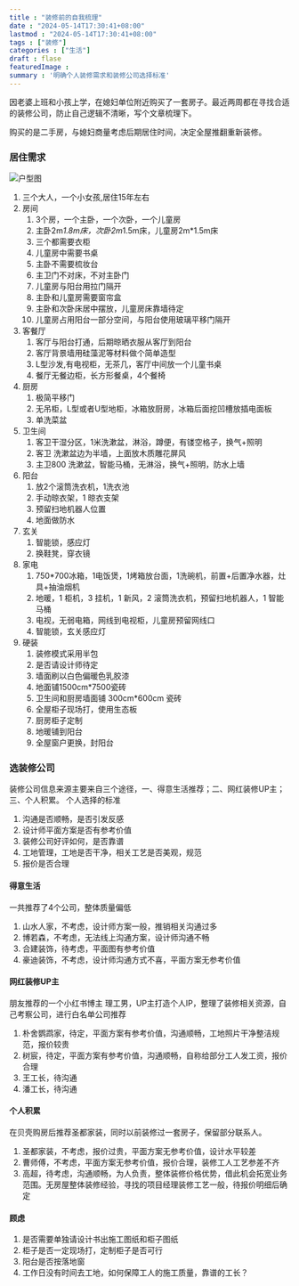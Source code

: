 ```yaml
---
title : "装修前的自我梳理" 
date : "2024-05-14T17:30:41+08:00" 
lastmod : "2024-05-14T17:30:41+08:00" 
tags : ["装修"] 
categories : ["生活"]
draft : flase
featuredImage :
summary : '明确个人装修需求和装修公司选择标准'
---
```


因老婆上班和小孩上学，在媳妇单位附近购买了一套房子。最近两周都在寻找合适的装修公司，防止自己逻辑不清晰，写个文章梳理下。

购买的是二手房，与媳妇商量考虑后期居住时间，决定全屋推翻重新装修。

### 居住需求

![户型图](/posts/fitment/1/1.jpg)

1. 三个大人，一个小女孩,居住15年左右
2. 房间
    1. 3个房，一个主卧，一个次卧，一个儿童房
    2. 主卧2m*1.8m床，次卧2m*1.5m床，儿童房2m*1.5m床
    3. 三个都需要衣柜
    4. 儿童房中需要书桌
    5. 主卧不需要梳妆台
    6. 主卫门不对床，不对主卧门
    7. 儿童房与阳台用拉门隔开
    8. 主卧和儿童房需要窗帘盒
    9. 主卧和次卧床居中摆放，儿童房床靠墙待定
    10. 儿童房占用阳台一部分空间，与阳台使用玻璃平移门隔开
3. 客餐厅
    1. 客厅与阳台打通，后期晾晒衣服从客厅到阳台
    2. 客厅背景墙用硅藻泥等材料做个简单造型
    3. L型沙发,有电视柜，无茶几，客厅中间放一个儿童书桌
    4. 餐厅无餐边柜，长方形餐桌，4个餐椅
4. 厨房
    1. 极简平移门
    2. 无吊柜，L型或者U型地柜，冰箱放厨房，冰箱后面挖凹槽放插电面板
    3. 单洗菜盆
5. 卫生间
    1. 客卫干湿分区，1米洗漱盆，淋浴，蹲便，有镂空格子，换气+照明
    2. 客卫 洗漱盆边为半墙，上面放木质雕花屏风
    3. 主卫800 洗漱盆，智能马桶，无淋浴，换气+照明，防水上墙
6. 阳台
    1. 放2个滚筒洗衣机，1洗衣池
    2. 手动晾衣架，1 晾衣支架
    3. 预留扫地机器人位置
    4. 地面做防水
7. 玄关
    1. 智能锁，感应灯
    2. 换鞋凳，穿衣镜
8. 家电
    1. 750*700冰箱，1电饭煲，1烤箱放台面，1洗碗机，前置+后置净水器，灶具+抽油烟机
    2. 地暖，1 柜机，3 挂机，1 新风，2 滚筒洗衣机，预留扫地机器人，1 智能马桶
    3. 电视，无弱电箱，网线到电视柜，儿童房预留网线口
    4. 智能锁，玄关感应灯
9. 硬装
    1. 装修模式采用半包
    2. 是否请设计师待定
    3. 墙面刷以白色偏暖色乳胶漆
    4. 地面铺1500cm*7500瓷砖
    5. 卫生间和厨房墙面铺 300cm*600cm 瓷砖
    6. 全屋柜子现场打，使用生态板
    7. 厨房柜子定制
    8. 地暖铺到阳台
    9. 全屋窗户更换，封阳台

### 选装修公司

装修公司信息来源主要来自三个途径，一、得意生活推荐；二、网红装修UP主；三、个人积累。
个人选择的标准

1. 沟通是否顺畅，是否引发反感
2. 设计师平面方案是否有参考价值
3. 装修公司好评如何，是否靠谱
4. 工地管理，工地是否干净，相关工艺是否美观，规范
5. 报价是否合理

#### 得意生活

一共推荐了4个公司，整体质量偏低

1. 山水人家，不考虑，设计师方案一般，推销相关沟通过多
2. 博若森，不考虑，无法线上沟通方案，设计师沟通不畅
3. 合建装饰，待考虑，平面图有参考价值
4. 豪迪装饰，不考虑，设计师沟通方式不喜，平面方案无参考价值

#### 网红装修UP主

朋友推荐的一个小红书博主 理工男，UP主打造个人IP，整理了装修相关资源，自己考察公司，进行白名单公司推荐

1. 朴舍鹦鹉家，待定，平面方案有参考价值，沟通顺畅，工地照片干净整洁规范，报价较贵
2. 树宸，待定，平面方案有参考价值，沟通顺畅，自称给部分工人发工资，报价合理
3. 王工长，待沟通
4. 潘工长，待沟通

#### 个人积累

在贝壳购房后推荐圣都家装，同时以前装修过一套房子，保留部分联系人。

1. 圣都家装，不考虑，报价过贵，平面方案无参考价值，设计水平较差
2. 曹师傅，不考虑，平面方案无参考价值，报价合理，装修工人工艺参差不齐
3. 高超，待考虑，沟通顺畅，为人负责，整体装修价格优势，借此机会拓宽业务范围。无房屋整体装修经验，寻找的项目经理装修工艺一般，待报价明细后确定

#### 顾虑

1. 是否需要单独请设计书出施工图纸和柜子图纸
2. 柜子是否一定现场打，定制柜子是否可行
3. 阳台是否按落地窗
4. 工作日没有时间去工地，如何保障工人的施工质量，靠谱的工长？
